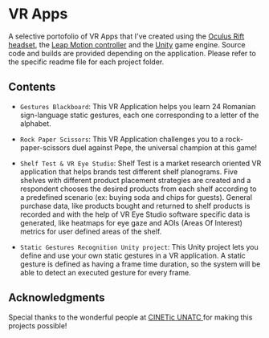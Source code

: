 # VR Apps

A selective portofolio of VR Apps that I've created using the [Oculus Rift headset](https://www.oculus.com/rift), the [Leap Motion controller](https://www.leapmotion.com/) and the [Unity](https://unity.com/) game engine. Source code and builds are provided depending on the application. Please refer to the specific readme file for each project folder.

## Contents

* ```Gestures Blackboard```: This VR Application helps you learn 24 Romanian sign-language static gestures, each one corresponding to  a letter of the alphabet.

* ```Rock Paper Scissors```: This VR Application challenges you to a rock-paper-scissors duel against Pepe, the universal champion at this game!

* ```Shelf Test & VR Eye Studio```: Shelf Test is a market research oriented VR application that helps brands test different shelf planograms. Five shelves with different product placement strategies are created and a respondent chooses the desired products from each shelf according to a predefined scenario (ex: buying soda and chips for guests). General purchase data, like products bought and returned to shelf products is recorded and with the help of VR Eye Studio software specific data is generated, like heatmaps for eye gaze and AOIs (Areas Of Interest) metrics for user defined areas of the shelf.

* ```Static Gestures Recognition Unity project```: This Unity project lets you define and use your own static gestures in a VR application. A static gesture is defined as having a frame time duration, so the system will be able to detect an executed gesture for every frame.

## Acknowledgments

Special thanks to the wonderful people at [CINETic UNATC ](https://cinetic.arts.ro/en/home/) for making this projects possible!
